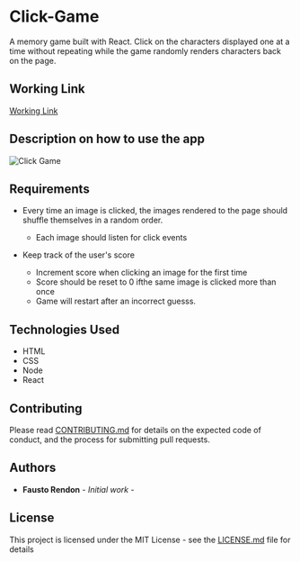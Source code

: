 # Click-Game

A memory game built with React. Click on the characters displayed one at a time without repeating while the game randomly renders characters back on the page.

## Working Link
 
[Working Link](https://obscure-dusk-73998.herokuapp.com/)

## Description on how to use the app

![Click Game](/public/assets/images/mongo_news.png)


## Requirements

- Every time an image is clicked, the images rendered to the page should shuffle themselves in a random order.
	- Each image should listen for click events

- Keep track of the user's score 
	- Increment score when clicking an image for the first time
	- Score should be reset to 0 ifthe same image is clicked more than once
	- Game will restart after an incorrect guesss.

## Technologies Used

- HTML
- CSS
- Node
- React

## Contributing

Please read [CONTRIBUTING.md](https://gist.github.com/PurpleBooth/b24679402957c63ec426) for details on the expected code of conduct, and the process for submitting pull requests.

## Authors

* **Fausto Rendon** - *Initial work* -


## License

This project is licensed under the MIT License - see the [LICENSE.md](LICENSE.md) file for details